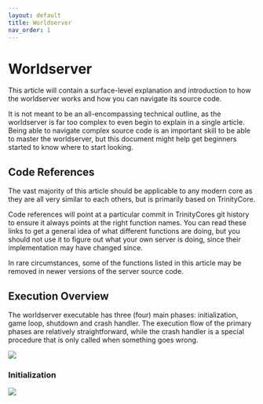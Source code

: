 ```yaml
---
layout: default
title: Worldserver
nav_order: 1
---
```


# Worldserver

This article will contain a surface-level explanation and introduction to how the worldserver works and how you can navigate its source code.

It is not meant to be an all-encompassing technical outline, as the worldserver is far too complex to even begin to explain in a single article. Being able to navigate complex source code is an important skill to be able to master the worldserver, but this document might help get beginners started to know where to start looking.

## Code References

The vast majority of this article should be applicable to any modern core as they are all very similar to each others, but is primarily based on TrinityCore.

Code references will point at a particular commit in TrinityCores git history to ensure it always points at the right function names. You can read these links to get a general idea of what different functions are doing, but you should not use it to figure out what your own server is doing, since their implementation may have changed since.

In rare circumstances, some of the functions listed in this article may be removed in newer versions of the server source code.

## Execution Overview

The worldserver executable has three (four) main phases: initialization, game loop, shutdown and crash handler. The execution flow of the primary phases are relatively straightforward, while the crash handler is a special procedure that is only called when something goes wrong.

<img src="https://i.imgur.com/M25FjTR.png">

### Initialization

<img src="https://i.imgur.com/cTpqE1c.png">